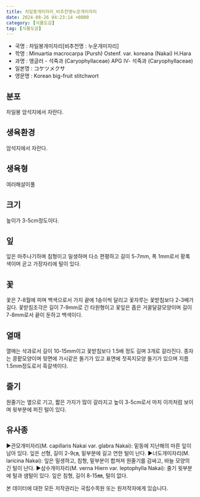 ```yaml
---
title: 차일봉개미자리_비추천명누운개미자리
date: 2024-08-26 04:23:14 +0800
category: [식물도감]
tag: [식물도감]
---
```




- 국명 : 차일봉개미자리[비추천명 : 누운개미자리]
- 학명 : Minuartia macrocarpa (Pursh) Ostenf. var. koreana (Nakai) H.Hara
- 과명 : 앵글러 - 석죽과 (Caryophyllaceae) APG Ⅳ- 석죽과 (Caryophyllaceae)
- 일본명 : コケツメクサ
- 영문명 : Korean big-fruit stitchwort


## 분포
차일봉 암석지에서 자란다.
## 생육환경
암석지에서 자란다.
## 생육형
여러해살이풀 
## 크기
높이가 3-5cm정도이다.
## 잎
잎은 마주나기하며 침형이고 밀생하며 다소 편평하고 길이 5-7mm, 폭 1mm로서 황록색이며 곧고 가장자리에 털이 있다.
## 꽃
꽃은 7-8월에 피며 백색으로서 가지 끝에 1송이씩 달리고 꽃자루는 꽃받침보다 2-3배가 길다. 꽃받침조각은 길이 7-9mm로 긴 타원형이고 꽃잎은 좁은 거꿀달걀모양이며 길이 7-8mm로서 끝이 둔하고 백색이다.
## 열매
열매는 삭과로서 길이 10-15mm이고 꽃받침보다 1.5배 정도 길며 3개로 갈라진다. 종자는 콩팥모양이며 뒷면에 가시같은 돌기가 있고 표면에 젓꼭지모양 돌기가 있으며 지름 1.5mm정도로서 흑갈색이다.
## 줄기
원줄기는 옆으로 기고, 짧은 가지가 많이 갈라지고 높이 3-5cm로서 마치 이끼처럼 보이며 윗부분에 퍼진 털이 있다.
## 유사종
▶관모개미자리(M. capillaris Nakai var. glabra Nakai): 밑동에 지난해의 마른 잎이 남아 있다. 잎은 선형, 길이 2-9㎝, 밑부분에 길고 연한 털이 난다.▶너도개미자리(M. laricina Nakai): 잎은 밀생하고, 침형, 밑부분이 합쳐져 원줄기를 감싸고, 바늘 모양의 긴 털이 난다. ▶삼수개미자리(M. verna Hiern var. leptophylla Nakai): 줄기 윗부분에 털과 샘털이 있다. 잎은 침형, 길이 8-15㎜, 털이 없다.






본 데이터에 대한 모든 저작권리는 국립수목원 또는 원저작자에게 있습니다.
